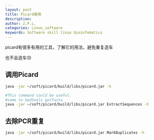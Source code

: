 ```yaml
---
layout: post
title: Picard使用
description:
author: Z.P.L.
categories: Linux_software
keywords: Software skill linux bioinfomatics
---
```


picard有很多有用的工具，了解它的用法，避免重复造车

也不会造车😓

## 调用Picard

``` sh
java -jar ~/soft/picard/build/libs/picard.jar -h
```

``` sh
#This command could be useful.
#same to bedtools getfasta
java -jar ~/soft/picard/build/libs/picard.jar ExtractSequences -h
```

## 去除PCR重复

``` sh
java -jar ~/soft/picard/build/libs/picard.jar MarkDuplicates -h
```
